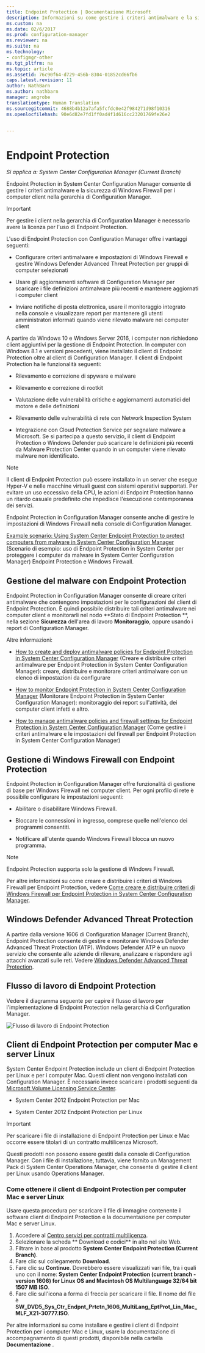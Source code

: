 ```yaml
---
title: Endpoint Protection | Documentazione Microsoft
description: Informazioni su come gestire i criteri antimalware e la sicurezza di Windows Firewall per i computer client nella gerarchia di Configuration Manager.
ms.custom: na
ms.date: 02/6/2017
ms.prod: configuration-manager
ms.reviewer: na
ms.suite: na
ms.technology:
- configmgr-other
ms.tgt_pltfrm: na
ms.topic: article
ms.assetid: 76c90f64-d729-456b-8304-01852cd66fb6
caps.latest.revision: 11
author: NathBarn
ms.author: nathbarn
manager: angrobe
translationtype: Human Translation
ms.sourcegitcommit: 4688b4b12a7afa5fcfdc0e42f984271d98f10316
ms.openlocfilehash: 90e6d82e7fd1ff0ad4f1d616cc23201769fe26e2


---
```

# <a name="endpoint-protection"></a>Endpoint Protection

*Si applica a: System Center Configuration Manager (Current Branch)*

Endpoint Protection in System Center Configuration Manager consente di gestire i criteri antimalware e la sicurezza di Windows Firewall per i computer client nella gerarchia di Configuration Manager.  

> [!IMPORTANT]  
>  Per gestire i client nella gerarchia di Configuration Manager è necessario avere la licenza per l'uso di Endpoint Protection.  

 L'uso di Endpoint Protection con Configuration Manager offre i vantaggi seguenti:  

-   Configurare criteri antimalware e impostazioni di Windows Firewall e gestire Windows Defender Advanced Threat Protection per gruppi di computer selezionati  

-   Usare gli aggiornamenti software di Configuration Manager per scaricare i file definizioni antimalware più recenti e mantenere aggiornati i computer client  

-   Inviare notifiche di posta elettronica, usare il monitoraggio integrato nella console e visualizzare report per mantenere gli utenti amministratori informati quando viene rilevato malware nei computer client  

A partire da Windows 10 e Windows Server 2016, i computer non richiedono client aggiuntivi per la gestione di Endpoint Protection. In computer con Windows 8.1 e versioni precedenti, viene installato il client di Endpoint Protection oltre al client di Configuration Manager. Il client di Endpoint Protection ha le funzionalità seguenti:  

-   Rilevamento e correzione di spyware e malware  

-   Rilevamento e correzione di rootkit  

-   Valutazione delle vulnerabilità critiche e aggiornamenti automatici del motore e delle definizioni  

-   Rilevamento delle vulnerabilità di rete con Network Inspection System  

-   Integrazione con Cloud Protection Service per segnalare malware a Microsoft. Se si partecipa a questo servizio, il client di Endpoint Protection o Windows Defender può scaricare le definizioni più recenti da Malware Protection Center quando in un computer viene rilevato malware non identificato.  

> [!NOTE]  
>  Il client di Endpoint Protection può essere installato in un server che esegue Hyper-V e nelle macchine virtuali guest con sistemi operativi supportati. Per evitare un uso eccessivo della CPU, le azioni di Endpoint Protection hanno un ritardo casuale predefinito che impedisce l'esecuzione contemporanea dei servizi.  

 Endpoint Protection in Configuration Manager consente anche di gestire le impostazioni di Windows Firewall nella console di Configuration Manager.  

 [Example scenario: Using System Center Endpoint Protection to protect computers from malware in System Center Configuration Manager](scenarios-endpoint-protection.md) (Scenario di esempio: uso di Endpoint Protection in System Center per proteggere i computer da malware in System Center Configuration Manager) Endpoint Protection e Windows Firewall.  


## <a name="managing-malware-with-endpoint-protection"></a>Gestione del malware con Endpoint Protection  
 Endpoint Protection in Configuration Manager consente di creare criteri antimalware che contengono impostazioni per le configurazioni del client di Endpoint Protection. È quindi possibile distribuire tali criteri antimalware nei computer client e monitorarli nel nodo **Stato di Endpoint Protection **, nella sezione **Sicurezza** dell'area di lavoro **Monitoraggio**, oppure usando i report di Configuration Manager.  

 Altre informazioni:  

-   [How to create and deploy antimalware policies for Endpoint Protection in System Center Configuration Manager](endpoint-antimalware-policies.md) (Creare e distribuire criteri antimalware per Endpoint Protection in System Center Configuration Manager): creare, distribuire e monitorare criteri antimalware con un elenco di impostazioni da configurare  

-   [How to monitor Endpoint Protection in System Center Configuration Manager](monitor-endpoint-protection.md) (Monitorare Endpoint Protection in System Center Configuration Manager): monitoraggio dei report sull'attività, dei computer client infetti e altro.  

-   [How to manage antimalware policies and firewall settings for Endpoint Protection in System Center Configuration Manager](endpoint-antimalware-firewall.md) (Come gestire i criteri antimalware e le impostazioni del firewall per Endpoint Protection in System Center Configuration Manager)  


## <a name="managing-windows-firewall-with-endpoint-protection"></a>Gestione di Windows Firewall con Endpoint Protection  
 Endpoint Protection in Configuration Manager offre funzionalità di gestione di base per Windows Firewall nei computer client. Per ogni profilo di rete è possibile configurare le impostazioni seguenti:  

-   Abilitare o disabilitare Windows Firewall.  

-   Bloccare le connessioni in ingresso, comprese quelle nell'elenco dei programmi consentiti.  

-   Notificare all'utente quando Windows Firewall blocca un nuovo programma.  

> [!NOTE]  
>  Endpoint Protection supporta solo la gestione di Windows Firewall.  


 Per altre informazioni su come creare e distribuire i criteri di Windows Firewall per Endpoint Protection, vedere [Come creare e distribuire criteri di Windows Firewall per Endpoint Protection in System Center Configuration Manager](create-windows-firewall-policies.md).  


## <a name="windows-defender-advanced-threat-protection"></a>Windows Defender Advanced Threat Protection

A partire dalla versione 1606 di Configuration Manager (Current Branch), Endpoint Protection consente di gestire e monitorare Windows Defender Advanced Threat Protection (ATP). Windows Defender ATP è un nuovo servizio che consente alle aziende di rilevare, analizzare e rispondere agli attacchi avanzati sulle reti. Vedere [Windows Defender Advanced Threat Protection](windows-defender-advanced-threat-protection.md).

## <a name="endpoint-protection-workflow"></a>Flusso di lavoro di Endpoint Protection  
 Vedere il diagramma seguente per capire il flusso di lavoro per l'implementazione di Endpoint Protection nella gerarchia di Configuration Manager.  

 ![Flusso di lavoro di Endpoint Protection](../media/Endpoint-Protection-Workflow.gif)  

## <a name="endpoint-protection-client-for-mac-computers-and-linux-servers"></a>Client di Endpoint Protection per computer Mac e server Linux  
 System Center Endpoint Protection include un client di Endpoint Protection per Linux e per i computer Mac. Questi client non vengono installati con Configuration Manager. È necessario invece scaricare i prodotti seguenti da [Microsoft Volume Licensing Service Center](https://www.microsoft.com/licensing/servicecenter/default.aspx).  

-   System Center 2012 Endpoint Protection per Mac  

-   System Center 2012 Endpoint Protection per Linux  


> [!IMPORTANT]  
>  Per scaricare i file di installazione di Endpoint Protection per Linux e Mac occorre essere titolari di un contratto multilicenza Microsoft.  

 Questi prodotti non possono essere gestiti dalla console di Configuration Manager. Con i file di installazione, tuttavia, viene fornito un Management Pack di System Center Operations Manager, che consente di gestire il client per Linux usando Operations Manager.  

### <a name="how-to-get-the-endpoint-protection-client-for-mac-computers-and-linux-servers"></a>Come ottenere il client di Endpoint Protection per computer Mac e server Linux

Usare questa procedura per scaricare il file di immagine contenente il software client di Endpoint Protection e la documentazione per computer Mac e server Linux.
1. Accedere al [Centro servizi per contratti multilicenza](https://www.microsoft.com/licensing/servicecenter/default.aspx).
2. Selezionare la scheda ** Download e codici** in alto nel sito Web.
3. Filtrare in base al prodotto **System Center Endpoint Protection (Current Branch)**.
4. Fare clic sul collegamento **Download**.
5. Fare clic su **Continue**. Dovrebbero essere visualizzati vari file, tra i quali uno con il nome: **System Center Endpoint Protection (current branch - version 1606) for Linux OS and Macintosh OS Multilanguage   32/64 bit   1507 MB ISO**.
6. Fare clic sull'icona a forma di freccia per scaricare il file. Il nome del file è **SW_DVD5_Sys_Ctr_Endpnt_Prtctn_1606_MultiLang_EptProt_Lin_Mac_MLF_X21-30777.ISO**.

 Per altre informazioni su come installare e gestire i client di Endpoint Protection per i computer Mac e Linux, usare la documentazione di accompagnamento di questi prodotti, disponibile nella cartella **Documentazione** .



<!--HONumber=Feb17_HO1-->


